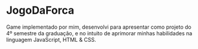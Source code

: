 # JogoDaForca
Game implementado por mim, desenvolvi para apresentar como projeto do 4º semestre da graduação, e no intuito de aprimorar minhas habilidades na linguagem JavaScript, HTML &amp; CSS.
